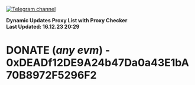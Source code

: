 [![Telegram channel](https://img.shields.io/endpoint?url=https://runkit.io/damiankrawczyk/telegram-badge/branches/master?url=https://t.me/n4z4v0d)](https://t.me/n4z4v0d) 

**Dynamic Updates Proxy List with Proxy Checker**  
**Last Updated: 16.12.23 20:29**

# DONATE (_any evm_) - 0xDEADf12DE9A24b47Da0a43E1bA70B8972F5296F2

